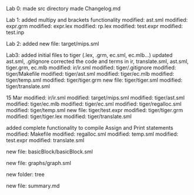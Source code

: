 Lab 0:
made src directory
made Changelog.md

Lab 1:
added multipy and brackets functionality
modified: ast.sml
modified: expr.grm
modified: expr.lex
modified: rp.lex
modified: test.expr
modified: test.inp

Lab 2:
added new file: target/mips.sml

Lab3:
added initial files to tiger (.lex, .grm, ec.sml, ec.mlb...)
updated ast.sml, .gitignore
corrected the code and terms in ir, translate.sml, ast.sml, tiger.grm, ec.mlb
modified: ir/ir.sml
modified: tiger/.gitignore
modified: tiger/Makefile
modified: tiger/ast.sml
modified: tiger/ec.mlb
modified: tiger/temp.sml
modified: tiger/tiger.grm
new file: tiger/tiger.sml
modified: tiger/translate.sml

15 Mar
modified: ir/ir.sml
modified: target/mips.sml
modified: tiger/ast.sml
modified: tiger/ec.mlb
modified: tiger/ec.sml
modified: tiger/regalloc.sml
modified: tiger/temp.sml
new file: tiger/test.expr
modified: tiger/tiger.grm
modified: tiger/tiger.lex
modified: tiger/translate.sml

added complete functionality to compile Assign and Print statements
modified: Makefile
modified: regalloc.sml
modified: temp.sml
modified: test.expr
modified: translate.sml

new file: basicBlock/basicBlock.sml

new file: graphs/graph.sml

new folder: tree

new file: summary.md
